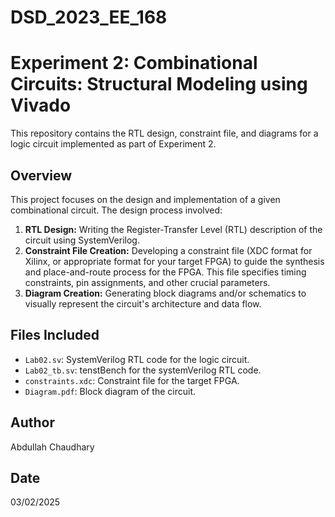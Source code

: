 # DSD_2023_EE_168
# Experiment 2: Combinational Circuits: Structural Modeling using Vivado

This repository contains the RTL design, constraint file, and diagrams for a logic circuit implemented as part of Experiment 2.

## Overview

This project focuses on the design and implementation of a given combinational circuit. The design process involved:

1. **RTL Design:** Writing the Register-Transfer Level (RTL) description of the circuit using SystemVerilog.
2. **Constraint File Creation:** Developing a constraint file (XDC format for Xilinx, or appropriate format for your target FPGA) to guide the synthesis and place-and-route process for the FPGA.  This file specifies timing constraints, pin assignments, and other crucial parameters.
3. **Diagram Creation:** Generating block diagrams and/or schematics to visually represent the circuit's architecture and data flow.

## Files Included

*   `Lab02.sv`: SystemVerilog RTL code for the logic circuit.
*   `Lab02_tb.sv`: tenstBench for the systemVerilog RTL code.
*   `constraints.xdc`: Constraint file for the target FPGA.
*   `Diagram.pdf`: Block diagram of the circuit.

## Author

Abdullah Chaudhary

## Date

03/02/2025


